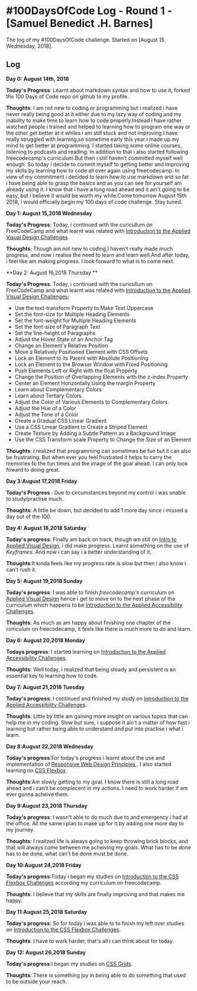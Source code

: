 # #100DaysOfCode Log - Round 1 - [Samuel Benedict .H. Barnes]

The log of my #100DaysOfCode challenge. Started on [August 15, Wednesday, 2018].

## Log
**Day 0: August 14th, 2018**

**Today's Progress**: Learnt about markdown syntax and how to use it, forked the 100 Days of Code repo on github to my profile.

**Thoughts**: I am not new to coding or programming but i realized i have never really being good at it either due to my lazy way of coding and my inability to make time to learn how to code properly.Instead i have rather watched people i trained and helped to learning how to program one way or the other get better at it whiles i am still stuck and not improving.I have really struggled with learning,so sometime early this year i made up my mind to get better at programming. I started taking some online courses, listening to podcasts and reading. In addition to that i also started following freecodecamp's curriculum.But then i still haven't committed myself well enough. So today i decide to commit myself to getting better and improving my skills by learning how to code all over again using freecodecamp. In view of my commitment i decided to learn how to use markdown and so far i have being able to grasp the basics and as you can see for yourself am already using it. I know that i have a long road ahead and it ain't going to be easy, but i believe it would be worth my while.Come tomorrow August 15th 2018, i would officially begin my 100 days of code challenge. Stay tuned.

**Day 1: August 15,2018 Wednesday**

**Today's Progress**: Today, i continued with the curicullum on FreeCodeCamp and what learnt was related with [Introduction to the Applied Visual Design Challenges](https://learn.freecodecamp.org/responsive-web-design/applied-visual-design).

**Thoughts**: Though am not new to coding,I haven't really made much progress, and now i realise the need to learn and learn well.And after today, i feel like am making progress. I look forward to what is to come next.

**Day 2: August 16,2018 Thursday **

**Today's Progress**: Today, i continued with the curicullum on FreeCodeCamp and what learnt was related with [Introduction to the Applied Visual Design Challenges](https://learn.freecodecamp.org/responsive-web-design/applied-visual-design);
 - Use the text-transform Property to Make Text Uppercase
 - Set the font-size for Multiple Heading Elements
 - Set the font-weight for Multiple Heading Elements
 - Set the font-size of Paragraph Text
 - Set the line-height of Paragraphs
 - Adjust the Hover State of an Anchor Tag
 - Change an Element's Relative Position
 - Move a Relatively Positioned Element with CSS Offsets
 - Lock an Element to its Parent with Absolute Positioning
 - Lock an Element to the Browser Window with Fixed Positioning
 - Push Elements Left or Right with the float Property
 - Change the Position of Overlapping Elements with the z-index Property
 - Center an Element Horizontally Using the margin Property
 - Learn about Complementary Colors
 - Learn about Tertiary Colors
 - Adjust the Color of Various Elements to Complementary Colors
 - Adjust the Hue of a Color
 - Adjust the Tone of a Color
 - Create a Gradual CSS Linear Gradient
 - Use a CSS Linear Gradient to Create a Striped Element
 - Create Texture by Adding a Subtle Pattern as a Background Image
 - Use the CSS Transform scale Property to Change the Size of an Element

**Thoughts**: I realized  that programming can sometimes be fun but it can also be frustrating. But when ever you feel frustrated it helps to carry the memories fo the fun times and the image of the goal ahead. I can only look foward to doing great. 

**Day 3:August 17,2018 Friday**

**Today's Progress** : Due to circumstances beyond my control i was unable to study/practise much.

**Thoughts**: A little be down, but decided to add 1 more day since i missed a day out of the 100.

**Day 4: August 18,2018 Saturday**

**Today's progress**: Finally am back on track, though am still on [Intro to Applied Visual Design](https://learn.freecodecamp.org/responsive-web-design/applied-visual-design), i did make progress. Learnt something on the use of _Keyframes_. And now i can say i a better understanding of it.

**Thoughts**:It kinda feels like my progress rate is slow but then i also know i can't rush it. 

**Day 5: August 19,2018 Sunday**

**Today's progress**: I was able to finish _freecodecamp's_ curriculum on [Applied Visual Design](https://learn.freecodecamp.org/responsive-web-design/applied-visual-design) hence i get to move on to the next phase of the curriculum which happens to be [Introduction to the Applied Accessibility Challenges](https://learn.freecodecamp.org/responsive-web-design/applied-accessibility).

**Thoughts**: As much as am happy about finishing one chapter of the cirriculum on freecodecamp, it feels like there is much more to do and learn.

**Day 6: August 20,2018 Monday**

**Todays progress**: I started learning on [Introduction to the Applied Accessibility Challenges](https://learn.freecodecamp.org/responsive-web-design/applied-accessibility).

**Thoughts**: Well today, i realized that being steady and persistent is an essential key to learning how to code.

**Day 7: August 21,2018 Tuesday**

**Today's progress**: I continued and finished my study on [Introduction to the Applied Accessibility Challenges](https://learn.freecodecamp.org/responsive-web-design/applied-accessibility).

**Thoughts**: Little by little am gaining more insight on various topics that can help me in my coding. Slow but sure, i suppose it ain't a matter of how fast i learning but rather being able to understand and put into practise i what i learn.

**Day 8:August 22,2018 Wednesday**

**Today's progress**:For today's progress i learnt about the use and implementation of [Responsive Web Design Principles
](https://learn.freecodecamp.org/responsive-web-design/responsive-web-design-principles). I also started learning on [CSS Flexbox](https://learn.freecodecamp.org/responsive-web-design/css-flexbox).

**Thoughts**:Am slowly getting to my goal. I know there is still a long road ahead and i can't be complecent in my actions. I need to work harder if am ever gonna acheive them.

**Day 9:August 23,2018 Thursday**

**Today's progress**: I wasn't able to do much due to and emergency i had at the office. All the same i plan to make up for it by adding one more day to my journey.

**Thoughts**: I realized life is always going to keep throwing brick blocks, and that will always come between me acheiving my goals. What has to be done has to be done, what can't be done must be done.

**Day 10:August 24,2018 Friday**

**Today's progress**:Today i began  my studies on [Introduction to the CSS Flexbox Challenges](https://learn.freecodecamp.org/responsive-web-design/css-flexbox) according my curriculum on freecodecamp. 

**Thoughts**:  I believe that my skills are finally improving and that makes me happy.

**Day 11:August 25,2018 Saturday**

**Today's progress**: So for today i was able to to finish my left over studies on [Introduction to the CSS Flexbox Challenges](https://learn.freecodecamp.org/responsive-web-design/css-flexbox).

**Thoughts**: I have to work harder, that's all i can think about for today.

**Day 12: August 26,2018 Sunday**

**Today's progress**:I began my studies on [CSS Grids](https://learn.freecodecamp.org/responsive-web-design/css-grid).

**Thoughts**: There is something joy in being able to do something that used to be outside your reach.


